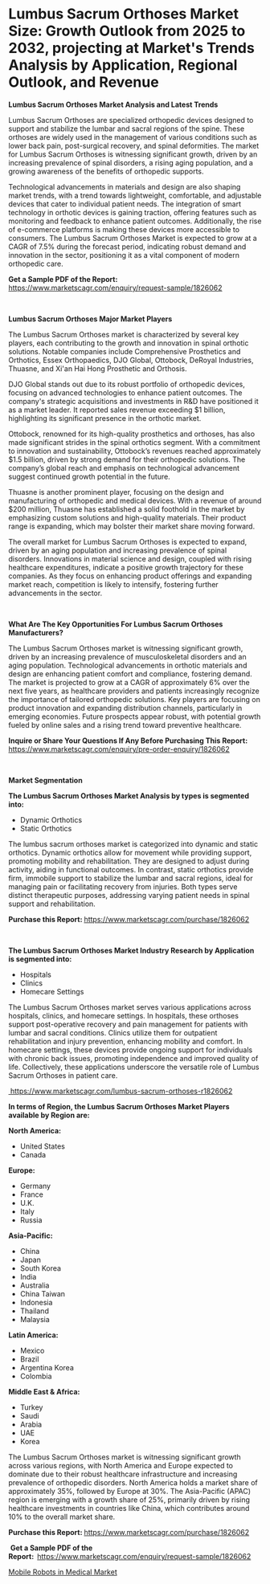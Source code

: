 <p><h1>Lumbus Sacrum Orthoses Market Size: Growth Outlook from 2025 to 2032, projecting at Market's Trends Analysis by Application, Regional Outlook, and Revenue</h1></p><p><strong>Lumbus Sacrum Orthoses Market Analysis and Latest Trends</strong></p>
<p><p>Lumbus Sacrum Orthoses are specialized orthopedic devices designed to support and stabilize the lumbar and sacral regions of the spine. These orthoses are widely used in the management of various conditions such as lower back pain, post-surgical recovery, and spinal deformities. The market for Lumbus Sacrum Orthoses is witnessing significant growth, driven by an increasing prevalence of spinal disorders, a rising aging population, and a growing awareness of the benefits of orthopedic supports.</p><p>Technological advancements in materials and design are also shaping market trends, with a trend towards lightweight, comfortable, and adjustable devices that cater to individual patient needs. The integration of smart technology in orthotic devices is gaining traction, offering features such as monitoring and feedback to enhance patient outcomes. Additionally, the rise of e-commerce platforms is making these devices more accessible to consumers. The Lumbus Sacrum Orthoses Market is expected to grow at a CAGR of 7.5% during the forecast period, indicating robust demand and innovation in the sector, positioning it as a vital component of modern orthopedic care.</p></p>
<p><strong>Get a Sample PDF of the Report:&nbsp;</strong> <a href="https://www.marketscagr.com/enquiry/request-sample/1826062?utm_campaign=2924&utm_medium=2&utm_source=Github&utm_content=ia&utm_term=05032025&utm_id=lumbus-sacrum-orthoses">https://www.marketscagr.com/enquiry/request-sample/1826062</a></p>
<p>&nbsp;</p>
<p><strong>Lumbus Sacrum Orthoses Major Market Players</strong></p>
<p><p>The Lumbus Sacrum Orthoses market is characterized by several key players, each contributing to the growth and innovation in spinal orthotic solutions. Notable companies include Comprehensive Prosthetics and Orthotics, Essex Orthopaedics, DJO Global, Ottobock, DeRoyal Industries, Thuasne, and Xi'an Hai Hong Prosthetic and Orthosis.</p><p>DJO Global stands out due to its robust portfolio of orthopedic devices, focusing on advanced technologies to enhance patient outcomes. The company's strategic acquisitions and investments in R&D have positioned it as a market leader. It reported sales revenue exceeding $1 billion, highlighting its significant presence in the orthotic market. </p><p>Ottobock, renowned for its high-quality prosthetics and orthoses, has also made significant strides in the spinal orthotics segment. With a commitment to innovation and sustainability, Ottobock’s revenues reached approximately $1.5 billion, driven by strong demand for their orthopedic solutions. The company’s global reach and emphasis on technological advancement suggest continued growth potential in the future.</p><p>Thuasne is another prominent player, focusing on the design and manufacturing of orthopedic and medical devices. With a revenue of around $200 million, Thuasne has established a solid foothold in the market by emphasizing custom solutions and high-quality materials. Their product range is expanding, which may bolster their market share moving forward.</p><p>The overall market for Lumbus Sacrum Orthoses is expected to expand, driven by an aging population and increasing prevalence of spinal disorders. Innovations in material science and design, coupled with rising healthcare expenditures, indicate a positive growth trajectory for these companies. As they focus on enhancing product offerings and expanding market reach, competition is likely to intensify, fostering further advancements in the sector.</p></p>
<p>&nbsp;</p>
<p><strong>What Are The Key Opportunities For Lumbus Sacrum Orthoses Manufacturers?</strong></p>
<p><p>The Lumbus Sacrum Orthoses market is witnessing significant growth, driven by an increasing prevalence of musculoskeletal disorders and an aging population. Technological advancements in orthotic materials and design are enhancing patient comfort and compliance, fostering demand. The market is projected to grow at a CAGR of approximately 6% over the next five years, as healthcare providers and patients increasingly recognize the importance of tailored orthopedic solutions. Key players are focusing on product innovation and expanding distribution channels, particularly in emerging economies. Future prospects appear robust, with potential growth fueled by online sales and a rising trend toward preventive healthcare.</p></p>
<p><strong>Inquire or Share Your Questions If Any Before Purchasing This Report:</strong> <a href="https://www.marketscagr.com/enquiry/pre-order-enquiry/1826062?utm_campaign=2924&utm_medium=2&utm_source=Github&utm_content=ia&utm_term=05032025&utm_id=lumbus-sacrum-orthoses">https://www.marketscagr.com/enquiry/pre-order-enquiry/1826062</a></p>
<p>&nbsp;</p>
<p><strong>Market Segmentation</strong></p>
<p><strong>The Lumbus Sacrum Orthoses Market Analysis by types is segmented into:</strong></p>
<p><ul><li>Dynamic Orthotics</li><li>Static Orthotics</li></ul></p>
<p><p>The lumbus sacrum orthoses market is categorized into dynamic and static orthotics. Dynamic orthotics allow for movement while providing support, promoting mobility and rehabilitation. They are designed to adjust during activity, aiding in functional outcomes. In contrast, static orthotics provide firm, immobile support to stabilize the lumbar and sacral regions, ideal for managing pain or facilitating recovery from injuries. Both types serve distinct therapeutic purposes, addressing varying patient needs in spinal support and rehabilitation.</p></p>
<p><strong>Purchase this Report:&nbsp;</strong><a href="https://www.marketscagr.com/purchase/1826062?utm_campaign=2924&utm_medium=2&utm_source=Github&utm_content=ia&utm_term=05032025&utm_id=lumbus-sacrum-orthoses">https://www.marketscagr.com/purchase/1826062</a></p>
<p>&nbsp;</p>
<p><strong>The Lumbus Sacrum Orthoses Market Industry Research by Application is segmented into:</strong></p>
<p><ul><li>Hospitals</li><li>Clinics</li><li>Homecare Settings</li></ul></p>
<p><p>The Lumbus Sacrum Orthoses market serves various applications across hospitals, clinics, and homecare settings. In hospitals, these orthoses support post-operative recovery and pain management for patients with lumbar and sacral conditions. Clinics utilize them for outpatient rehabilitation and injury prevention, enhancing mobility and comfort. In homecare settings, these devices provide ongoing support for individuals with chronic back issues, promoting independence and improved quality of life. Collectively, these applications underscore the versatile role of Lumbus Sacrum Orthoses in patient care.</p></p>
<p><a href="https://www.marketscagr.com/lumbus-sacrum-orthoses-r1826062?utm_campaign=2924&utm_medium=2&utm_source=Github&utm_content=ia&utm_term=05032025&utm_id=lumbus-sacrum-orthoses">&nbsp;https://www.marketscagr.com/lumbus-sacrum-orthoses-r1826062</a></p>
<p><strong>In terms of Region, the Lumbus Sacrum Orthoses Market Players available by Region are:</strong></p>
<p>
    <p> <strong> North America: </strong>
        <ul>
            <li>United States</li>
            <li>Canada</li>
        </ul>
        </p> 
    <p> <strong> Europe: </strong>
        <ul>
            <li>Germany</li>
            <li>France</li>
            <li>U.K.</li>
            <li>Italy</li>
            <li>Russia</li>
        </ul>
        </p> 
    <p> <strong> Asia-Pacific: </strong>
        <ul>
            <li>China</li>
            <li>Japan</li>
            <li>South Korea</li>
            <li>India</li>
            <li>Australia</li>
            <li>China Taiwan</li>
            <li>Indonesia</li>
            <li>Thailand</li>
            <li>Malaysia</li>
        </ul>
        </p> 
    <p> <strong> Latin America: </strong>
        <ul>
            <li>Mexico</li>
            <li>Brazil</li>
            <li>Argentina Korea</li>
            <li>Colombia</li>
        </ul>
        </p> 
    <p> <strong> Middle East & Africa: </strong>
        <ul>
            <li>Turkey</li>
            <li>Saudi</li>
            <li>Arabia</li>
            <li>UAE</li>
            <li>Korea</li>
        </ul>
    </p>
    </p>
<p><p>The Lumbus Sacrum Orthoses market is witnessing significant growth across various regions, with North America and Europe expected to dominate due to their robust healthcare infrastructure and increasing prevalence of orthopedic disorders. North America holds a market share of approximately 35%, followed by Europe at 30%. The Asia-Pacific (APAC) region is emerging with a growth share of 25%, primarily driven by rising healthcare investments in countries like China, which contributes around 10% to the overall market share.</p></p>
<p><strong>Purchase this Report: </strong><a href="https://www.marketscagr.com/purchase/1826062?utm_campaign=2924&utm_medium=2&utm_source=Github&utm_content=ia&utm_term=05032025&utm_id=lumbus-sacrum-orthoses">https://www.marketscagr.com/purchase/1826062</a></p>
<p>&nbsp;<strong>Get a Sample PDF of the Report:&nbsp;&nbsp;</strong><a href="https://www.marketscagr.com/enquiry/request-sample/1826062?utm_campaign=2924&utm_medium=2&utm_source=Github&utm_content=ia&utm_term=05032025&utm_id=lumbus-sacrum-orthoses">https://www.marketscagr.com/enquiry/request-sample/1826062</a></p>
<p><strong></strong></p>
<p><p><a href="https://github.com/djembashote/Market-Research-Report-List-1/blob/main/mobile-robots-in-medical-market.md?utm_campaign=2924&utm_medium=2&utm_source=Github&utm_content=ia&utm_term=05032025&utm_id=lumbus-sacrum-orthoses">Mobile Robots in Medical Market</a></p></p>